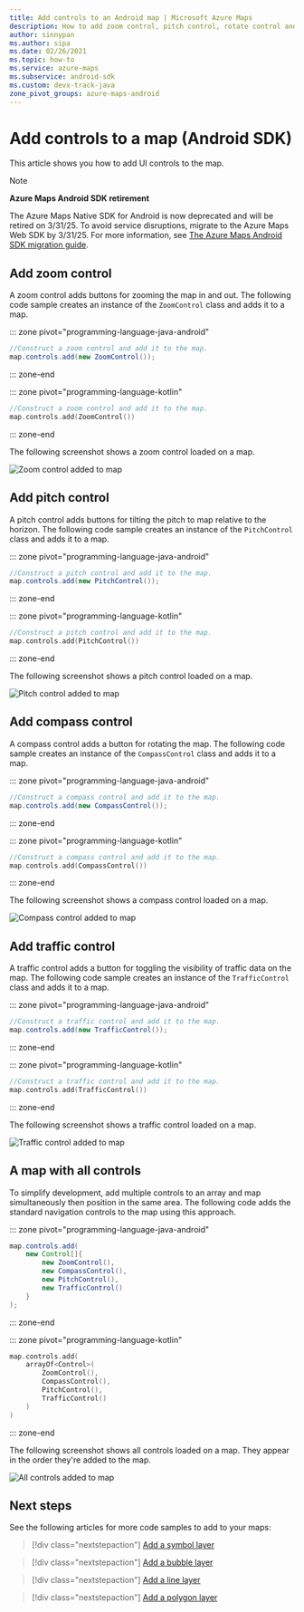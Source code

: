 ```yaml
---
title: Add controls to an Android map | Microsoft Azure Maps
description: How to add zoom control, pitch control, rotate control and a style picker to a map in Microsoft Azure Maps Android SDK.
author: sinnypan
ms.author: sipa
ms.date: 02/26/2021
ms.topic: how-to
ms.service: azure-maps
ms.subservice: android-sdk
ms.custom: devx-track-java
zone_pivot_groups: azure-maps-android
---
```


# Add controls to a map (Android SDK)

This article shows you how to add UI controls to the map.

> [!NOTE]
>
> **Azure Maps Android SDK retirement**
>
> The Azure Maps Native SDK for Android is now deprecated and will be retired on 3/31/25. To avoid service disruptions, migrate to the Azure Maps Web SDK by 3/31/25. For more information, see [The Azure Maps Android SDK migration guide](android-sdk-migration-guide.md).

## Add zoom control

A zoom control adds buttons for zooming the map in and out. The following code sample creates an instance of the `ZoomControl` class and adds it to a map.

::: zone pivot="programming-language-java-android"

```java
//Construct a zoom control and add it to the map.
map.controls.add(new ZoomControl());
```

::: zone-end

::: zone pivot="programming-language-kotlin"

```kotlin
//Construct a zoom control and add it to the map.
map.controls.add(ZoomControl())
```

::: zone-end

The following screenshot shows a zoom control loaded on a map.

![Zoom control added to map](media/map-add-controls-android/android-zoom-control.jpg)

## Add pitch control

A pitch control adds buttons for tilting the pitch to map relative to the horizon. The following code sample creates an instance of the `PitchControl` class and adds it to a map.

::: zone pivot="programming-language-java-android"

```java
//Construct a pitch control and add it to the map.
map.controls.add(new PitchControl());
```

::: zone-end

::: zone pivot="programming-language-kotlin"

```kotlin
//Construct a pitch control and add it to the map.
map.controls.add(PitchControl())
```

::: zone-end

The following screenshot shows a pitch control loaded on a map.

![Pitch control added to map](media/map-add-controls-android/android-pitch-control.jpg)

## Add compass control

A compass control adds a button for rotating the map. The following code sample creates an instance of the `CompassControl` class and adds it to a map.

::: zone pivot="programming-language-java-android"

```java
//Construct a compass control and add it to the map.
map.controls.add(new CompassControl());
```

::: zone-end

::: zone pivot="programming-language-kotlin"

```kotlin
//Construct a compass control and add it to the map.
map.controls.add(CompassControl())
```

::: zone-end

The following screenshot shows a compass control loaded on a map.

![Compass control added to map](media/map-add-controls-android/android-compass-control.jpg)

## Add traffic control

A traffic control adds a button for toggling the visibility of traffic data on the map. The following code sample creates an instance of the `TrafficControl` class and adds it to a map.

::: zone pivot="programming-language-java-android"

```java
//Construct a traffic control and add it to the map.
map.controls.add(new TrafficControl());
```

::: zone-end

::: zone pivot="programming-language-kotlin"

```kotlin
//Construct a traffic control and add it to the map.
map.controls.add(TrafficControl())
```

::: zone-end

The following screenshot shows a traffic control loaded on a map.

![Traffic control added to map](media/map-add-controls-android/android-traffic-control.jpg)

## A map with all controls

To simplify development, add multiple controls to an array and map simultaneously then position in the same area. The following code adds the standard navigation controls to the map using this approach.

::: zone pivot="programming-language-java-android"

```java
map.controls.add(
    new Control[]{
        new ZoomControl(),
        new CompassControl(),
        new PitchControl(),
        new TrafficControl()
    }
);
```

::: zone-end

::: zone pivot="programming-language-kotlin"

```kotlin
map.controls.add(
    arrayOf<Control>(
        ZoomControl(),
        CompassControl(),
        PitchControl(),
        TrafficControl()
    )
)
```

::: zone-end

The following screenshot shows all controls loaded on a map. They appear in the order they're added to the map.

![All controls added to map](media/map-add-controls-android/android-all-controls.jpg)

## Next steps

See the following articles for more code samples to add to your maps:

> [!div class="nextstepaction"]
> [Add a symbol layer](how-to-add-symbol-to-android-map.md)

> [!div class="nextstepaction"]
> [Add a bubble layer](map-add-bubble-layer-android.md)

> [!div class="nextstepaction"]
> [Add a line layer](android-map-add-line-layer.md)

> [!div class="nextstepaction"]
> [Add a polygon layer](how-to-add-shapes-to-android-map.md)
